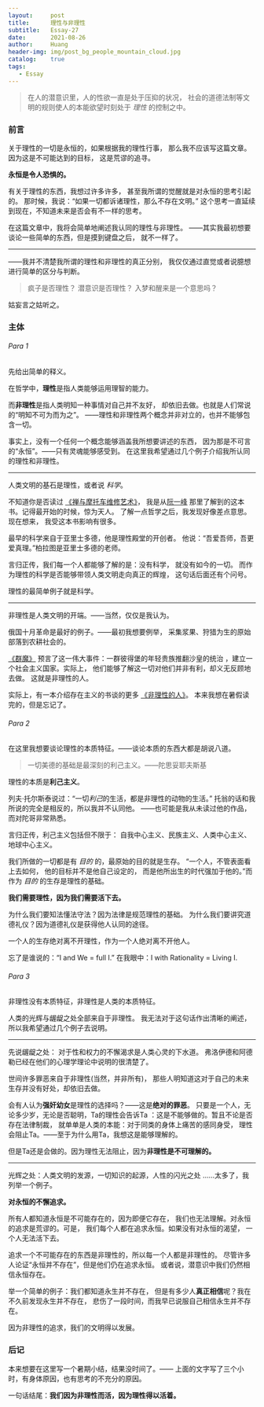 ```yaml
---
layout:     post
title:      理性与非理性
subtitle:   Essay-27
date:       2021-08-26
author:     Huang
header-img: img/post_bg_people_mountain_cloud.jpg
catalog:    true
tags:
   - Essay
---
```


> 在人的潜意识里，人的性欲一直是处于压抑的状况，
> 社会的道德法制等文明的规则使人的本能欲望时刻处于
> _理性_ 的控制之中。

### 前言

关于理性的一切是永恒的，如果根据我的理性行事，
那么我不应该写这篇文章。因为这是不可能达到的目标，
这是荒谬的追寻。

**永恒是令人恐惧的。**

有关于理性的东西，我想过许多许多，
甚至我所谓的觉醒就是对永恒的思考引起的。
那时候，我说：“如果一切都诉诸理性，那么不存在文明。”
这个思考一直延续到现在，不知道未来是否会有不一样的思考。

在这篇文章中，我将会简单地阐述我认同的理性与非理性。
——其实我最初想要谈论一些简单的东西，但是摸到键盘之后，
就不一样了。

---
——我并不清楚我所谓的理性和非理性的真正分别，
我仅仅通过直觉或者说臆想进行简单的区分与判断。

> 疯子是否理性？
> 潜意识是否理性？
> 入梦和醒来是一个意思吗？

姑妄言之姑听之。

### 主体

###### Para 1
先给出简单的释义。

在哲学中，**理性**是指人类能够运用理智的能力。

而**非理性**是指人类明知一种事情对自己并不友好，
却依旧去做。也就是人们常说的“明知不可为而为之”。
——理性和非理性两个概念并非对立的，也并不能够包含一切。

事实上，没有一个任何一个概念能够涵盖我所想要讲述的东西，
因为那是不可言的“永恒”。——只有灵魂能够感受到。
在这里我希望通过几个例子介绍我所认同的理性和非理性。

---

人类文明的基石是理性，或者说 *科学*。

不知道你是否读过
[《禅与摩托车维修艺术》](https://book.douban.com/subject/30208077/)，
我是从[阮一峰](http://www.ruanyifeng.com/home.html)
那里了解到的这本书。记得最开始的时候，惊为天人。
了解一点哲学之后，我发现好像差点意思。现在想来，
我受这本书影响有很多。

最早的科学来自于亚里士多德，他是理性殿堂的开创者。
他说：“吾爱吾师，吾更爱真理。”柏拉图是亚里士多德的老师。

言归正传，我们每一个人都能够了解的是：没有科学，
就没有如今的一切。
而作为理性的科学是否能够带领人类文明走向真正的辉煌，
这句话后面还有个问号。

理性的最简单例子就是科学。

---

非理性是人类文明的开端。——当然，仅仅是我认为。

俄国十月革命是最好的例子。——最初我想要例举，
采集浆果、狩猎为生的原始部落到农耕社会的。

[《群魔》](https://huang-feiyu.github.io/2021/08/09/Demons/)
预言了这一伟大事件：一群彼得堡的年轻贵族推翻沙皇的统治
，建立一个社会主义国家。实际上，
他们能够了解这一切对他们并非有利，却义无反顾地去做。
这就是非理性的人。

实际上，有一本介绍存在主义的书谈的更多
[《非理性的人》](https://book.douban.com/subject/19962341/)。
本来我想在暑假读完的，但是忘记了。

###### Para 2
在这里我想要谈论理性的本质特征。——谈论本质的东西大都是胡说八道。

> 一切美德的基础是最深刻的利己主义。——陀思妥耶夫斯基

理性的本质是**利己主义**。

列夫·托尔斯泰说过：“一切*利己*的生活，都是非理性的动物的生活。”
托翁的话和我所说的完全是相反的，所以我并不认同他。
——也可能是我从未读过他的作品，而对陀哥非常熟悉。

言归正传，利己主义包括但不限于：
自我中心主义、民族主义、人类中心主义、地球中心主义。

我们所做的一切都是有 *目的* 的，最原始的目的就是生存。
“一个人，不管表面看上去如何，
他的目标并不是他自己设定的，
而是他所出生的时代强加于他的。”而作为 *目的* 的生存是理性的基础。

**我们需要理性，因为我们需要活下去。**

为什么我们要知法懂法守法？因为法律是规范理性的基础。
为什么我们要讲究道德礼仪？因为道德礼仪是获得他人认同的途径。

一个人的生存绝对离不开理性，作为一个人绝对离不开他人。

忘了是谁说的：“I and We = full I.”
在我眼中：I with Rationality = Living I.

###### Para 3
非理性没有本质特征，非理性是人类的本质特征。 

人类的光辉与龌龊之处全部来自于非理性。
我无法对于这句话作出清晰的阐述，所以我希望通过几个例子去说明。

---

先说龌龊之处：
对于性和权力的不懈渴求是人类心灵的下水道。
弗洛伊德和阿德勒已经在他们的心理学理论中说明的很清楚了。

世间许多罪恶来自于非理性(当然，并非所有)，
那些人明知道这对于自己的未来生存并没有好处，却依旧去做。

会有人认为**强奸幼女**是理性的选择吗？——这是**绝对的罪恶**。
只要是一个人，无论多少岁，无论是否聪明，Ta的理性会告诉Ta
：这是不能够做的。暂且不论是否存在法律制裁，
就单单是人类的本能：对于同类的身体上痛苦的感同身受，
理性会阻止Ta。——至于为什么用Ta，我想这是能够理解的。

但是Ta还是会做的。因为理性无法阻止，因为**非理性是不可理解的。**

---

光辉之处：人类文明的发源，一切知识的起源，人性的闪光之处
……太多了，我列举一个例子。

**对永恒的不懈追求。**

所有人都知道永恒是不可能存在的，因为即便它存在，
我们也无法理解。对永恒的追求是荒谬的。可是，
我们每个人都在追求永恒。如果没有对永恒的渴望，
一个人无法活下去。

追求一个不可能存在的东西是非理性的，所以每一个人都是非理性的。
尽管许多人论证“永恒并不存在”，但是他们仍在追求永恒。
或者说，潜意识中我们仍然相信永恒存在。

举一个简单的例子：我们都知道永生并不存在，
但是有多少人**真正相信**呢？我在不久前发现永生并不存在，
悲伤了一段时间，而我早已说服自己相信永生并不存在。

因为非理性的追求，我们的文明得以发展。

### 后记

本来想要在这里写一个暑期小结，结果没时间了。——
上面的文字写了三个小时，有身体原因，也有思考的不充分的原因。

一句话结尾：**我们因为非理性而活，因为理性得以活着。**
